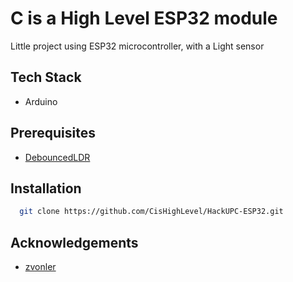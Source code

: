 
# C is a High Level ESP32 module


Little project using ESP32 microcontroller, with a Light sensor


## Tech Stack

- Arduino



## Prerequisites

- [DebouncedLDR](https://github.com/zvonler/DebouncedLDR)


## Installation


```bash
  git clone https://github.com/CisHighLevel/HackUPC-ESP32.git
```


## Acknowledgements

 - [zvonler](https://github.com/zvonler/DebouncedLDR/blob/master/examples/SerialLDRTester/SerialLDRTester.ino)
